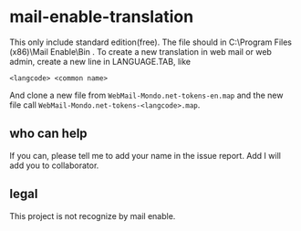 # mail-enable-translation
This only include standard edition(free).
The file should in C:\Program Files (x86)\Mail Enable\Bin . 
To create a new translation in web mail or web admin, create a new line in LANGUAGE.TAB, like
```
<langcode> <common name>
```
And clone a new file from ```WebMail-Mondo.net-tokens-en.map``` and the new file call ```WebMail-Mondo.net-tokens-<langcode>.map```.

who can help
----
If you can, please tell me to add your name in the issue report. Add I will add you to collaborator.

legal
----
This project is not recognize by mail enable.
